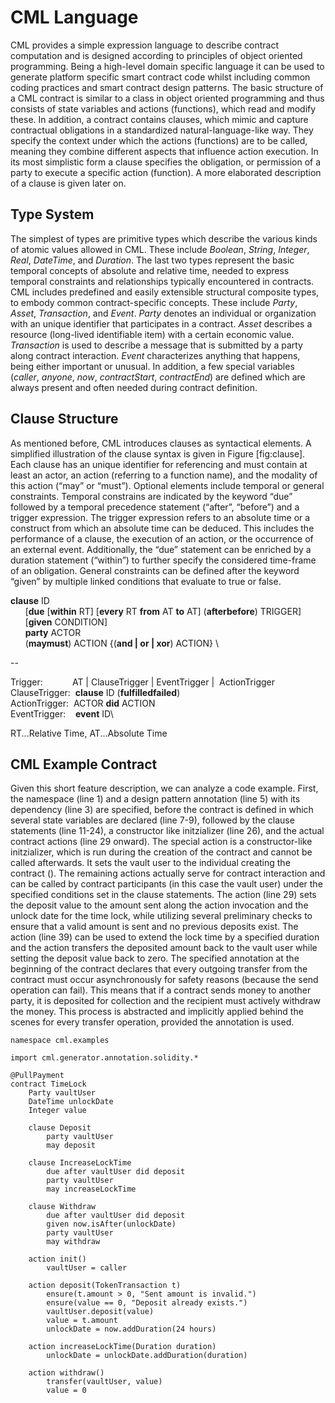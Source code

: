 CML Language
============

CML provides a simple expression language to describe contract
computation and is designed according to principles of object oriented
programming. Being a high-level domain specific language it can be used
to generate platform specific smart contract code whilst including
common coding practices and smart contract design patterns. The basic
structure of a CML contract is similar to a class in object
oriented programming and thus consists of state variables and actions
(functions), which read and modify these. In addition, a contract
contains clauses, which mimic and capture contractual obligations in a
standardized natural-language-like way. They specify the context under
which the actions (functions) are to be called, meaning they combine
different aspects that influence action execution. In its most
simplistic form a clause specifies the obligation, or permission of a
party to execute a specific action (function). A more elaborated
description of a clause is given later on.

Type System
-----------

The simplest of types are primitive types which describe the various
kinds of atomic values allowed in CML. These include *Boolean*,
*String*, *Integer*, *Real*, *DateTime*, and *Duration*. The last two
types represent the basic temporal concepts of absolute and relative
time, needed to express temporal constraints and relationships typically
encountered in contracts. CML includes predefined and easily extensible
structural composite types, to embody common contract-specific concepts.
These include *Party*, *Asset*, *Transaction*, and *Event*. *Party*
denotes an individual or organization with an unique identifier that
participates in a contract. *Asset* describes a resource (long-lived
identifiable item) with a certain economic value. *Transaction* is used
to describe a message that is submitted by a party along contract
interaction. *Event* characterizes anything that happens, being either
important or unusual. In addition, a few special variables (*caller*,
*anyone*, *now*, *contractStart*, *contractEnd*) are defined which are
always present and often needed during contract definition.

Clause Structure
----------------

As mentioned before, CML introduces clauses as syntactical elements. A
simplified illustration of the clause syntax is given in Figure
\[fig:clause\]. Each clause has an unique identifier for referencing and
must contain at least an actor, an action (referring to a function
name), and the modality of this action (“may” or “must”). Optional
elements include temporal or general constraints. Temporal constrains
are indicated by the keyword “due” followed by a temporal precedence
statement (“after”, “before”) and a trigger expression. The trigger
expression refers to an absolute time or a construct from which an
absolute time can be deduced. This includes the performance of a clause,
the execution of an action, or the occurrence of an external event.
Additionally, the “due” statement can be enriched by a duration
statement (“within”) to further specify the considered time-frame of an
obligation. General constraints can be defined after the keyword “given”
by multiple linked conditions that evaluate to true or false.

**clause** ID\
&nbsp;&nbsp;&nbsp;&nbsp;&nbsp;&nbsp;\[**due** \[**within** RT\] \[**every** RT **from** AT **to** AT\] (**afterbefore**) TRIGGER\]\
&nbsp;&nbsp;&nbsp;&nbsp;&nbsp;&nbsp;\[**given** CONDITION\]\
&nbsp;&nbsp;&nbsp;&nbsp;&nbsp;&nbsp;**party** ACTOR\
&nbsp;&nbsp;&nbsp;&nbsp;&nbsp;&nbsp;(**maymust**) ACTION {(**and | or | xor**) ACTION} \

--

Trigger:&nbsp;&nbsp;&nbsp;&nbsp;&nbsp;&nbsp;&nbsp;&nbsp;&nbsp;&nbsp;&nbsp;&nbsp;AT | ClauseTrigger | EventTrigger |  ActionTrigger \
ClauseTrigger:&nbsp;&nbsp;**clause** ID (**fulfilledfailed**) \
ActionTrigger:&nbsp;&nbsp;ACTOR **did** ACTION \
EventTrigger:&nbsp;&nbsp;&nbsp;&nbsp;**event** ID\

RT...Relative Time, AT...Absolute Time 

CML Example Contract
--------------------

Given this short feature description, we can analyze a
code example. First, the namespace (line 1) and a design pattern
annotation (line 5) with its dependency (line 3) are specified, before
the contract is defined in which several state variables are declared
(line 7-9), followed by the clause statements (line 11-24), a
constructor like initzializer (line 26), and the actual contract actions
(line 29 onward). The special action is a constructor-like initzializer,
which is run during the creation of the contract and cannot be called
afterwards. It sets the vault user to the individual creating the
contract (). The remaining actions actually serve for contract
interaction and can be called by contract participants (in this case the
vault user) under the specified conditions set in the clause statements.
The action (line 29) sets the deposit value to the amount sent along the
action invocation and the unlock date for the time lock, while utilizing
several preliminary checks to ensure that a valid amount is sent and no
previous deposits exist. The action (line 39) can be used to extend the
lock time by a specified duration and the action transfers the deposited
amount back to the vault user while setting the deposit value back to
zero. The specified annotation at the beginning of the contract declares
that every outgoing transfer from the contract must occur asynchronously
for safety reasons (because the send operation can fail). This means
that if a contract sends money to another party, it is deposited for
collection and the recipient must actively withdraw the money. This
process is abstracted and implicitly applied behind the scenes for every
transfer operation, provided the annotation is used.

```
namespace cml.examples

import cml.generator.annotation.solidity.*

@PullPayment
contract TimeLock
	Party vaultUser
	DateTime unlockDate
	Integer value
	
	clause Deposit
		party vaultUser
		may deposit
		
	clause IncreaseLockTime
		due after vaultUser did deposit
		party vaultUser
		may increaseLockTime
	
	clause Withdraw
		due after vaultUser did deposit
		given now.isAfter(unlockDate)
		party vaultUser
		may withdraw

	action init()
		vaultUser = caller
		
	action deposit(TokenTransaction t)
		ensure(t.amount > 0, "Sent amount is invalid.")
		ensure(value == 0, "Deposit already exists.")
		vaultUser.deposit(value)
		value = t.amount
		unlockDate = now.addDuration(24 hours)
		
	action increaseLockTime(Duration duration)
		unlockDate = unlockDate.addDuration(duration)
		
	action withdraw()
		transfer(vaultUser, value)
		value = 0
```
